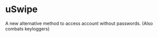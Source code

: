 uSwipe
======

A new alternative method to access account without passwords. (Also combats keyloggers)

